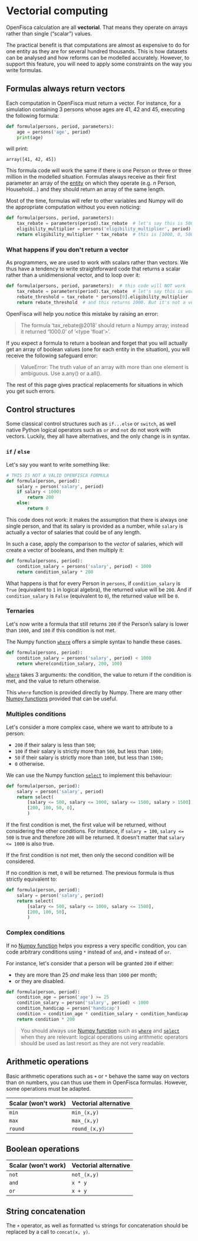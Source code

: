 # Vectorial computing

OpenFisca calculation are all **vectorial**. That means they operate on arrays rather than single (“scalar”) values.

The practical benefit is that computations are almost as expensive to do for one entity as they are for several hundred thousands. This is how datasets can be analysed and how reforms can be modelled accurately. However, to support this feature, you will need to apply some constraints on the way you write formulas.


## Formulas always return vectors

Each computation in OpenFisca must return a vector. For instance, for a simulation containing 3 persons whose ages are 41, 42 and 45, executing the following formula:

```py
def formula(persons, period, parameters):
    age = persons('age', period)
    print(age)
```

will print:

```
array([41, 42, 45])
```

This formula code will work the same if there is one Person or three or three million in the modelled situation. Formulas always receive as their first parameter an array of the [entity](./50_entities.md) on which they operate (e.g. *n* Person, Household…) and they should return an array of the same length.


Most of the time, formulas will refer to other variables and Numpy will do the appropriate computation without you even noticing:

```py
def formula(persons, period, parameters):
    tax_rebate = parameters(period).tax_rebate  # let's say this is 500
    eligibility_multiplier = persons('eligibility_multiplier', period)  # and this is [2, 0, 1]: there are three Persons
    return eligibility_multiplier * tax_rebate  # this is [1000, 0, 500]. We've returned a vector, yay!
```

### What happens if you don't return a vector

As programmers, we are used to work with scalars rather than vectors. We thus have a tendency to write straightforward code that returns a scalar rather than a unidimensional vector, and to loop over it:

```py
def formula(persons, period, parameters):  # this code will NOT work
    tax_rebate = parameters(period).tax_rebate  # let's say this is worth 500
    rebate_threshold = tax_rebate * persons[0].eligibility_multiplier  # so this is 1000; see how we've accidentally left out other Persons?
    return rebate_threshold  # and this returns 1000. But it's not a vector!
```

OpenFisca will help you notice this mistake by raising an error:

> The formula ‘tax_rebate@2018’ should return a Numpy array; instead it returned ‘1000.0’ of ’<type ‘float’>’.

If you expect a formula to return a boolean and forget that you will actually get an array of boolean values (one for each entity in the situation), you will receive the following safeguard error:

> ValueError: The truth value of an array with more than one element is ambiguous. Use a.any() or a.all().

The rest of this page gives practical replacements for situations in which you get such errors.


## Control structures

Some classical control structures such as `if...else` or `switch`, as well native Python logical operators such as `or` and `not` do not work with vectors. Luckily, they all have alternatives, and the only change is in syntax.


### `if` / `else`

Let's say you want to write something like:

```py
# THIS IS NOT A VALID OPENFISCA FORMULA
def formula(person, period):
    salary = person('salary', period)
    if salary < 1000:
        return 200
    else:
        return 0
```

This code does not work: it makes the assumption that there is always one single person, and that its salary is provided as a number, while `salary` is actually a vector of salaries that could be of any length.

In such a case, apply the comparison to the _vector_ of salaries, which will create a vector of booleans, and then multiply it:

```py
def formula(persons, period):
    condition_salary = persons('salary', period) < 1000
    return condition_salary * 200
```

What happens is that for every Person in `persons`, if `condition_salary` is `True` (equivalent to `1` in logical algebra), the returned value will be `200`. And if `condition_salary` is `False` (equivalent to `0`), the returned value will be `0`.

### Ternaries

Let's now write a formula that still returns `200` if the Person’s salary is lower than `1000`, and `100` if this condition is not met.

The Numpy function [`where`](https://docs.scipy.org/doc/numpy/reference/generated/numpy.where.html) offers a simple syntax to handle these cases.

```py
def formula(persons, period):
    condition_salary = persons('salary', period) < 1000
    return where(condition_salary, 200, 100)
```

[`where`](https://docs.scipy.org/doc/numpy/reference/generated/numpy.where.html) takes 3 arguments: the condition, the value to return if the condition is met, and the value to return otherwise.

This `where` function is provided directly by Numpy. There are many other [Numpy functions](https://docs.scipy.org/doc/numpy/reference/routines.math.html#sums-products-differences) provided that can be useful.

### Multiples conditions

Let's consider a more complex case, where we want to attribute to a person:
- `200` if their salary is less than `500`;
- `100` if their salary is strictly more than `500`, but less than `1000;`
- `50` if their salary is strictly more than `1000`, but less than `1500;`
- `0` otherwise.

We can use the Numpy function [`select`](https://docs.scipy.org/doc/numpy/reference/generated/numpy.select.html) to implement this behaviour:

```py
def formula(person, period):
    salary = person('salary', period)
    return select(
        [salary <= 500, salary <= 1000, salary <= 1500, salary > 1500],
        [200, 100, 50, 0],
        )
```

If the first condition is met, the first value will be returned, without considering the other conditions. For instance, if `salary = 100`, `salary <= 500` is true and therefore `200` will be returned. It doesn't matter that `salary <= 1000` is also true.

If the first condition is not met, then only the second condition will be considered.

If no condition is met, `0` will be returned. The previous formula is thus strictly equivalent to:

```py
def formula(person, period):
    salary = person('salary', period)
    return select(
        [salary <= 500, salary <= 1000, salary <= 1500],
        [200, 100, 50],
        )
```

### Complex conditions

If no [Numpy function](https://docs.scipy.org/doc/numpy/reference/routines.math.html#sums-products-differences) helps you express a very specific condition, you can code arbitrary conditions using `*` instead of `and`, and `+` instead of `or`.

For instance, let's consider that a person will be granted `200` if either:

- they are more than 25 *and* make less than `1000` per month;
- or they are disabled.

```py
def formula(person, period):
    condition_age = person('age') >= 25
    condition_salary = person('salary', period) < 1000
    condition_handicap = person('handicap')
    condition = condition_age * condition_salary + condition_handicap
    return condition * 200
```

> You should always use [Numpy function](https://docs.scipy.org/doc/numpy/reference/routines.math.html#sums-products-differences) such as [`where`](https://docs.scipy.org/doc/numpy/reference/generated/numpy.where.html) and [`select`](https://docs.scipy.org/doc/numpy/reference/generated/numpy.select.html) when they are relevant: logical operations using arithmetic operators should be used as last resort as they are not very readable.


## Arithmetic operations

Basic arithmetic operations such as `+` or `*` behave the same way on vectors than on numbers, you can thus use them in OpenFisca formulas. However, some operations must be adapted.

| Scalar (won't work) | Vectorial alternative |
|---------------------|-----------------------|
| `min`               | `min_(x,y)`           |
| `max`               | `max_(x,y)`           |
| `round`             | `round_(x,y)`         |


## Boolean operations

| Scalar (won't work) | Vectorial alternative |
|---------------------|-----------------------|
| `not`               | `not_(x,y)`           |
| `and`               | `x * y`               |
| `or`             | `x + y`               |


## String concatenation

The `+` operator, as well as formatted `%s` strings for concatenation should be replaced by a call to `concat(x, y)`.
